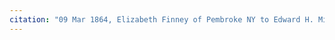 ```yaml
---
citation: "09 Mar 1864, Elizabeth Finney of Pembroke NY to Edward H. Mills of Pembroke NY,  Genesee County Deeds Book 124, p415, Genesee County Clerk, Batavia NY. Scanned from photocopy of reproduction. Scanned 11x17 sheet in two pieces then stitched together."
---
```

